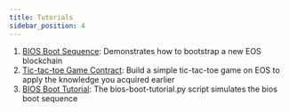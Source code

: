 ```yaml
---
title: Tutorials
sidebar_position: 4
---
```


1. [BIOS Boot Sequence](10_bios-boot-sequence.md): Demonstrates how to bootstrap a new EOS blockchain
2. [Tic-tac-toe Game Contract](20_tic-tac-toe-game-smart-contract-single-node.md): Build a simple tic-tac-toe game on EOS to apply the knowledge you acquired earlier
3. [BIOS Boot Tutorial](bios-boot-tutorial.md): The bios-boot-tutorial.py script simulates the bios boot sequence
